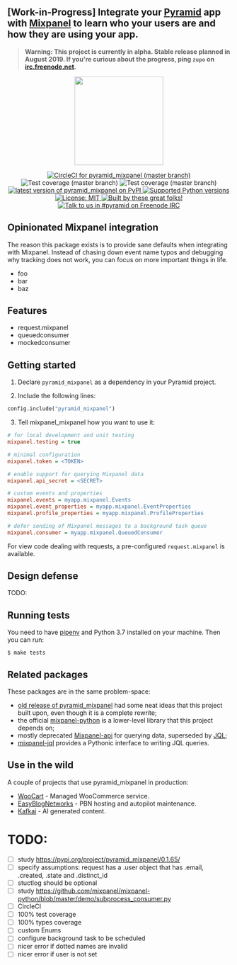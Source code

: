 ## [Work-in-Progress] Integrate your [Pyramid](https://trypyramid.com) app with [Mixpanel](https://mixpanel.com/) to learn who your users are and how they are using your app.

> **Warning: This project is currently in alpha. Stable release planned in August 2019. If you're curious about the progress, ping `zupo` on [irc.freenode.net](https://webchat.freenode.net/?channels=niteo).**

<p align="center">
  <img height="200" src="https://github.com/niteoweb/pyramid_mixpanel/blob/master/header.jpg?raw=true" />
</p>

<p align="center">
  <a href="https://circleci.com/gh/niteoweb/pyramid_mixpanel">
    <img alt="CircleCI for pyramid_mixpanel (master branch)"
         src="https://circleci.com/gh/niteoweb/pyramid_mixpanel.svg?style=shield">
  </a>
  <img alt="Test coverage (master branch)"
       src="https://img.shields.io/badge/tests_coverage-100%25-brightgreen.svg">
  <img alt="Test coverage (master branch)"
       src="https://img.shields.io/badge/types_coverage-100%25-brightgreen.svg">
  <a href="https://pypi.org/project/pyramid_mixpanel/">
    <img alt="latest version of pyramid_mixpanel on PyPI"
         src="https://img.shields.io/pypi/v/pyramid_mixpanel.svg">
  </a>
  <a href="https://pypi.org/project/pyramid_mixpanel/">
    <img alt="Supported Python versions"
         src="https://img.shields.io/pypi/pyversions/pyramid_mixpanel.svg">
  </a>
  <a href="https://github.com/niteoweb/pyramid_mixpanel/blob/master/LICENSE">
    <img alt="License: MIT"
         src="https://img.shields.io/badge/License-MIT-yellow.svg">
  </a>
  <a href="https://github.com/niteoweb/pyramid_mixpanel/graphs/contributors">
    <img alt="Built by these great folks!"
         src="https://img.shields.io/github/contributors/niteoweb/pyramid_mixpanel.svg">
  </a>
  <a href="https://webchat.freenode.net/?channels=pyramid">
    <img alt="Talk to us in #pyramid on Freenode IRC"
         src="https://img.shields.io/badge/irc-freenode-blue.svg">
  </a>
</p>

## Opinionated Mixpanel integration

The reason this package exists is to provide sane defaults when integrating with Mixpanel. Instead of chasing down event name typos and debugging why tracking does not work, you can focus on more important things in life.

- foo
- bar
- baz


## Features

- request.mixpanel
- queuedconsumer
- mockedconsumer


## Getting started

1. Declare `pyramid_mixpanel` as a dependency in your Pyramid project.

2. Include the following lines:

```python
config.include("pyramid_mixpanel")
```

3. Tell mixpanel_mixpanel how you want to use it:


```ini
# for local development and unit testing
mixpanel.testing = true

# minimal configuration
mixpanel.token = <TOKEN>

# enable support for querying Mixpanel data
mixpanel.api_secret = <SECRET>

# custom events and properties
mixpanel.events = myapp.mixpanel.Events
mixpanel.event_properties = myapp.mixpanel.EventProperties
mixpanel.profile_properties = myapp.mixpanel.ProfileProperties

# defer sending of Mixpanel messages to a background task queue
mixpanel.consumer = myapp.mixpanel.QueuedConsumer
```

For view code dealing with requests, a pre-configured `request.mixpanel`
is available.


## Design defense

TODO:

## Running tests

You need to have [pipenv](https://pipenv.readthedocs.io/) and Python 3.7 installed on your machine. Then you can run:

    $ make tests

## Related packages

These packages are in the same problem-space:

- [old release of pyramid_mixpanel](https://pypi.org/project/pyramid_mixpanel/0.1.65/) had some neat ideas that this project built upon, even though it is a complete rewrite;
- the official [mixpanel-python](https://mixpanel.github.io/mixpanel-python/) is a lower-level library that this project depends on;
- mostly deprecated [Mixpanel-api](https://github.com/mixpanel/mixpanel_api) for querying data, superseded by [JQL](https://mixpanel.com/jql/);
- [mixpanel-jql](https://github.com/ownaginatious/mixpanel-jql) provides a Pythonic interface to writing JQL queries.


## Use in the wild

A couple of projects that use pyramid_mixpanel in production:

- [WooCart](https://woocart.com) - Managed WooCommerce service.
- [EasyBlogNetworks](https://easyblognetworks.com) - PBN hosting and autopilot maintenance.
- [Kafkai](https://kafkai.com) - AI generated content.


# TODO:

* [ ] study https://pypi.org/project/pyramid_mixpanel/0.1.65/
* [ ] specify assumptions: request has a .user object that has .email, .created, .state and .distinct_id
* [ ] stuctlog should be optional
* [ ] study https://github.com/mixpanel/mixpanel-python/blob/master/demo/subprocess_consumer.py
* [ ] CircleCI
* [ ] 100% test coverage
* [ ] 100% types coverage
* [ ] custom Enums
* [ ] configure background task to be scheduled
* [ ] nicer error if dotted names are invalid
* [ ] nicer error if user is not set

